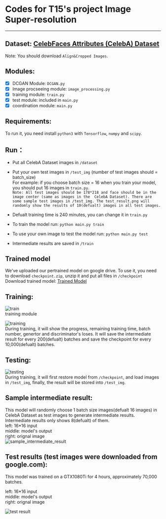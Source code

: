 # Codes for T15's project Image Super-resolution
----


## Dataset: [CelebFaces Attributes (CelebA) Dataset](http://mmlab.ie.cuhk.edu.hk/projects/CelebA.html)   

Note: You should download `Align&Cropped Images`.
  
## Modules: 
- [x] DCGAN Module: `DCGAN.py`     
- [x] Image procseeing module: `image_processing.py`  
- [x] training module: `train.py`  
- [x] test module: included in `main.py`        
- [x] coordination module: `main.py`      

## Requirements:  

To run it, you need install `python3` with `Tensorflow`, `numpy` and `scipy`.  

## Run：

- Put all CelebA Dataset images in `/dataset`  
- Put your own test images in `/test_img` (number of test images should = batch_size)  
      For example: if you choose batch size = 16 when you train your model, you should put 16 images in `train.py`.     
        ```Note: All test images should be 178*218 and face should be in the image center (same as images in the 
        CelebA Dataset). There are some sample test images in /test_img. The test_result.png will randomly show the
        results of 10(defualt) images in all test images.```  
      
- Defualt training time is 240 minutes, you can change it in `train.py`  
- To train the model run: `python main.py train`  
- To use your own image to test the model run: `python main.py test`   
- Intermediate results are saved in `/train`   

## Trained model

We've uploaded our pertrained model on google drive. To use it, you need to download `checkpoint.zip`, unzip it and put all files in `/checkpoint`  
Download trained model:  [Trained Model](https://drive.google.com/open?id=1J3UmAzygZTWp40mhS3los5NNJS8aky6Y)  

## Training:  

![train](https://github.com/tangni31/deeplearning/blob/master/project%20code/train_module.png?raw=true)  
training module  
  
![training](https://github.com/tangni31/tensorflow/blob/master/project%20code/training.png?raw=true)   
During training, it will show the progress,  remaining training time, batch number, genertor and discriminator's loses.
It will save the intermediate result for every 200(defualt) batches and save the checkpoint for every 10,000(defualt) batches.  

## Testing:  
![testing](https://github.com/tangni31/deeplearning/blob/master/project%20code/testing.png?raw=true)  
During training, it will first restore model from `/checkpoint`, and load images in `/test_img`, finally, the result will be stored into `/test_img`.
  
## Sample intermediate result:  

This model will randomly choose 1 batch size images(defualt 16 images) in CelebA Dataset as test images to generate intermediate results. Intermediate results only shows 8(defualt) of them.   
left: 16*16 input       
middle: model's output      
right: orignal image  
![sample_intermediate_result](https://github.com/tangni31/tensorflow/blob/master/project%20code/sample_intermediate_result.png?raw=true)


## Test results (test images were downloaded from google.com):

This model was trained on a GTX1080Ti for 4 hours, approximately 70,000 batches.

left: 16*16 input       
middle: model's output      
right: orignal image  

![test result](https://github.com/tangni31/tensorflow/raw/master/project%20code/test_img/test_result.png)  


